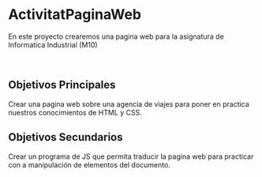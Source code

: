 <h1>ActivitatPaginaWeb</h1>
<p>En este proyecto crearemos una pagina web para la asignatura de Informatica Industrial (M10)</p>
<br>
<h2>Objetivos Principales</h2>
<p>Crear una pagina web sobre una agencia de viajes para poner en practica nuestros conocimientos de HTML y CSS.</p>
<h2>Objetivos Secundarios</h2>
<p>Crear un programa de JS que permita traducir la pagina web para practicar con a manipulación de elementos del documento.</p>

